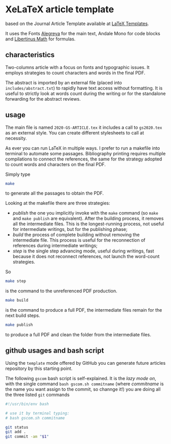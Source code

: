 # XeLaTeX article template

based on the Journal Article Template available at
[LaTeX Templates](http://www.LaTeXTemplates.com).

It uses the Fonts [Alegreya](https://www.fontsquirrel.com/fonts/alegreya) for
the main text, Andale Mono for code blocks and
[Libertinus Math](https://github.com/alif-type/libertinus) for formulas.

## characteristics

Two-columns article with a focus on fonts and typographic issues. It employs
strategies to count characters and words in the final PDF.

The abstract is imported by an external file (placed into `includes/abstract.txt`)
to rapidly have text access without formatting. It is useful to strictly look at
words count during the writing or for the standalone forwarding for the abstract
reviews.

## usage

The main file is named `2020-GS-ARTICLE.tex` it includes a call to `gs2020.tex`
as an external style. You can create different stylesheets to call at necessity.

As ever you can run LaTeX in multiple ways. I prefer to run a makefile into terminal
to automate some passages. Bibliography printing requires multiple compilations to
connect the references, the same for the strategy adopted to count words and
characters on the final PDF.

Simply type

```bash
make
```

to generate all the passages to obtain the PDF.

Looking at the makefile there are three strategies:

 - *publish* the one you implicitly invoke with the `make` command (so `make`
   and `make publish` are equivalent). After the building process, it removes
   all the intermediate files. This is the longest-running process, not useful
   for intermediate writings, but for the publishing phase;
 - *build* the process of complete building without removing the intermediate
   file. This process is useful for the reconnection of references during
   intermediate writings;
 - *step* is the single step advancing mode, useful during writings, fast
   because it does not reconnect references, not launch the word-count strategies.

So

```bash
make step
```

is the command to the unreferenced PDF production.

```bash
make build
```

is the command to produce a full PDF, the intermediate files remain for the next build steps.

```bash
make publish
```

to produce a full PDF and clean the folder from the intermediate files.

## github usages and bash script

Using the `template` mode offered by GitHub you can generate future articles repository
by this starting point.

The following `gscom` bash script is self-explained. It is the _lazy mode on_,
with the single command `bash gscom.sh commitname` (where _commitname_ is the name you
want assign to the commit, so channge it!) you are doing all the three listed `git` commands

```bash
#!/usr/bin/env bash

# use it by terminal typing:
# bash gscom.sh commitname

git status
git add .
git commit -am "$1"
```
